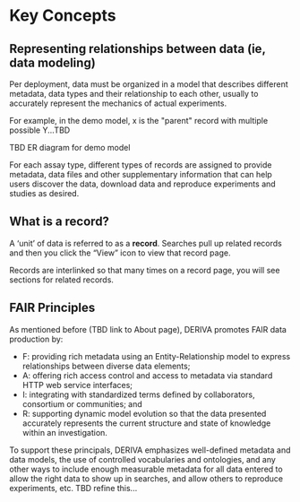 # Key Concepts

## Representing relationships between data (ie, data modeling)

Per deployment, data must be organized in a model that describes different metadata, data types and their relationship to each other, usually to accurately represent the mechanics of actual experiments.

For example, in the demo model, x is the "parent" record with multiple possible Y...TBD

TBD ER diagram for demo model

For each assay type, different types of records are assigned to provide metadata, data files and other supplementary information that can help users discover the data, download data and reproduce experiments and studies as desired.

## What is a record?

A ‘unit’ of data is referred to as a **record**. Searches pull up related records and then you click the “View” icon to view that record page.

Records are interlinked so that many times on a record page, you will see sections for related records.

## FAIR Principles

As mentioned before (TBD link to About page), DERIVA promotes FAIR data production by:

* F: providing rich metadata using an Entity-Relationship model to express relationships between diverse data elements;
* A: offering rich access control and access to metadata via standard HTTP web service interfaces;
* I: integrating with standardized terms defined by collaborators, consortium or communities; and
* R: supporting dynamic model evolution so that the data presented accurately represents the current structure and state of knowledge within an investigation.

To support these principals, DERIVA emphasizes well-defined metadata and data models, the use of controlled vocabularies and ontologies, and any other ways to include enough measurable metadata for all data entered to allow the right data to show up in searches, and allow others to reproduce experiments, etc. TBD refine this...
